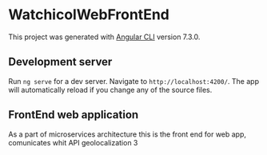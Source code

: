 # WatchicolWebFrontEnd

This project was generated with [Angular CLI](https://github.com/angular/angular-cli) version 7.3.0.

## Development server

Run `ng serve` for a dev server. Navigate to `http://localhost:4200/`. The app will automatically reload if you change any of the source files.

## FrontEnd web application
As a part of microservices architecture this is the front end for web app, comunicates whit API geolocalization 3
